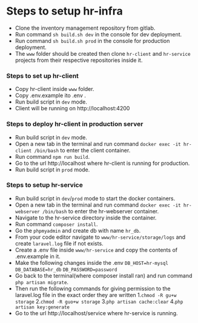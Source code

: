 # Steps to setup hr-infra

- Clone the inventory management repository from gitlab.
- Run command `sh build.sh dev` in the console for dev deployment.
- Run command `sh build.sh prod` in the console for production deployment.
- The `www` folder should be created then clone `hr-client` and `hr-service` projects from their respective repositories inside it.

### Steps to set up hr-client

- Copy hr-client inside `www` folder.
- Copy .env.example ito .env .
- Run build script in `dev` mode.
- Client will be running on http://localhost:4200

### Steps to deploy hr-client in production server

- Run build script in `dev` mode.
- Open a new tab in the terminal and run command `docker exec -it hr-client /bin/bash` to enter the client container.
- Run command `npm run build`.
- Go to the url http://localhost where hr-client is running for production.
- Run build script in `prod` mode.

### Steps to setup hr-service

- Run build script in `dev`/`prod` mode  to start the docker containers.
- Open a new tab in the terminal and run command `docker exec -it hr-webserver /bin/bash` to enter the hr-webserver container.
- Navigate to the hr-service directory inside the container.
- Run command `composer install`.
- Go the `phpmyadmin` and create db with name `hr_db`.
- From your code editor navigate to `www/hr-service/storage/logs` and create `laravel.log` file if not exists.
- Create a .env file inside `www/hr-service` and copy the contents of .env.example in it.
- Make the following changes inside the .env
    `DB_HOST=hr-mysql`
    `DB_DATABASE=hr_db`
    `DB_PASSWORD=password`
- Go back to the terminal(where composer install ran) and run command `php artisan migrate`.
- Then run the following commands for giving permission to the laravel.log file in the exact order they are written
    1.`chmod -R gu+w storage` 
    2.`chmod -R guo+w storage`
    3.`php artisan cache:clear`
    4.`php artisan key:generate`
- Go to the url http://localhost/service where hr-service is running.
